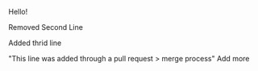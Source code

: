 Hello!

Removed Second Line

Added thrid line 

"This line was added through a pull request > merge process"
Add more
